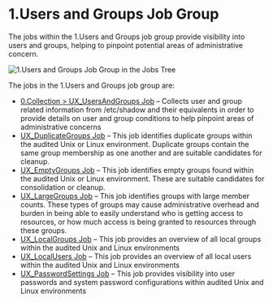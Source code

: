 # 1.Users and Groups Job Group

The jobs within the 1.Users and Groups job group provide visibility into users and groups, helping
to pinpoint potential areas of administrative concern.

![1.Users and Groups Job Group in the Jobs Tree](/img/versioned_docs/enterpriseauditor_11.6/enterpriseauditor/admin/hostmanagement/jobstree.webp)

The jobs in the 1.Users and Groups job group are:

- [0.Collection > UX_UsersAndGroups Job](/docs/accessanalyzer/11.6/enterpriseauditor/solutions/unix/usersgroups/ux_usersandgroups.md)
  – Collects user and group related information from /etc/shadow and their equivalents in order to
  provide details on user and group conditions to help pinpoint areas of administrative concerns
- [UX_DuplicateGroups Job](/docs/accessanalyzer/11.6/enterpriseauditor/solutions/unix/usersgroups/ux_duplicategroups.md)
  – This job identifies duplicate groups within the audited Unix or Linux environment. Duplicate
  groups contain the same group membership as one another and are suitable candidates for cleanup.
- [UX_EmptyGroups Job](/docs/accessanalyzer/11.6/enterpriseauditor/solutions/unix/usersgroups/ux_emptygroups.md)
  – This job identifies empty groups found within the audited Unix or Linux environment. These are
  suitable candidates for consolidation or cleanup.
- [UX_LargeGroups Job](/docs/accessanalyzer/11.6/enterpriseauditor/solutions/unix/usersgroups/ux_largegroups.md)
  – This job identifies groups with large member counts. These types of groups may cause
  administrative overhead and burden in being able to easily understand who is getting access to
  resources, or how much access is being granted to resources through these groups.
- [UX_LocalGroups Job](/docs/accessanalyzer/11.6/enterpriseauditor/solutions/unix/usersgroups/ux_localgroups.md)
  – This job provides an overview of all local groups within the audited Unix and Linux environments
- [UX_LocalUsers Job](/docs/accessanalyzer/11.6/enterpriseauditor/solutions/unix/usersgroups/ux_localusers.md)
  – This job provides an overview of all local users within the audited Unix and Linux environments
- [UX_PasswordSettings Job](/docs/accessanalyzer/11.6/enterpriseauditor/solutions/unix/usersgroups/ux_passwordsettings.md)
  – This job provides visibility into user passwords and system password configurations within
  audited Unix and Linux environments
